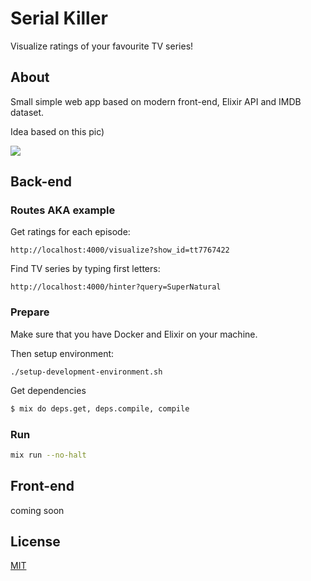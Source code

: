 # Serial Killer

Visualize ratings of your favourite TV series!

## About

Small simple web app based on modern front-end, Elixir API and IMDB dataset.

Idea based on this pic)

![](https://i.pinimg.com/originals/94/e9/59/94e9594246e51e8f6190a7dbdb38dec3.png)

## Back-end

### Routes AKA example

Get ratings for each episode:
```
http://localhost:4000/visualize?show_id=tt7767422
```

Find TV series by typing first letters:
```
http://localhost:4000/hinter?query=SuperNatural
```

### Prepare

Make sure that you have Docker and Elixir on your machine.

Then setup environment:
```
./setup-development-environment.sh
```

Get dependencies
```sh
$ mix do deps.get, deps.compile, compile
```

### Run
```sh
mix run --no-halt
```

## Front-end

coming soon

## License
[MIT](https://github.com/IgorPolyakov/serial_killer/blob/master/LICENSE)

